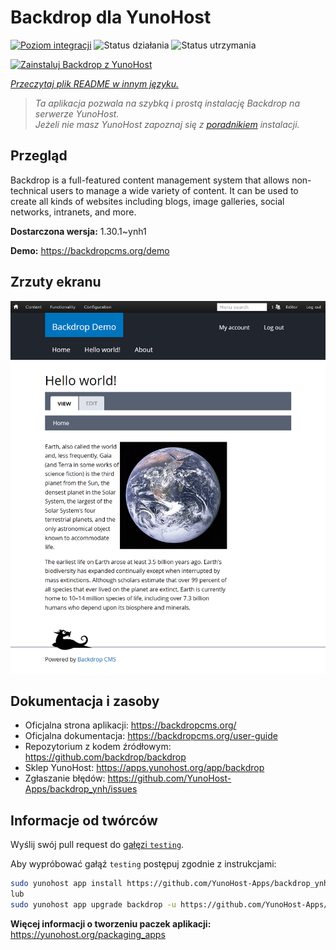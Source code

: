 <!--
To README zostało automatycznie wygenerowane przez <https://github.com/YunoHost/apps/tree/master/tools/readme_generator>
Nie powinno być ono edytowane ręcznie.
-->

# Backdrop dla YunoHost

[![Poziom integracji](https://apps.yunohost.org/badge/integration/backdrop)](https://ci-apps.yunohost.org/ci/apps/backdrop/)
![Status działania](https://apps.yunohost.org/badge/state/backdrop)
![Status utrzymania](https://apps.yunohost.org/badge/maintained/backdrop)

[![Zainstaluj Backdrop z YunoHost](https://install-app.yunohost.org/install-with-yunohost.svg)](https://install-app.yunohost.org/?app=backdrop)

*[Przeczytaj plik README w innym języku.](./ALL_README.md)*

> *Ta aplikacja pozwala na szybką i prostą instalację Backdrop na serwerze YunoHost.*  
> *Jeżeli nie masz YunoHost zapoznaj się z [poradnikiem](https://yunohost.org/install) instalacji.*

## Przegląd

Backdrop is a full-featured content management system that allows non-technical users to manage a wide variety of content. It can be used to create all kinds of websites including blogs, image galleries, social networks, intranets, and more.


**Dostarczona wersja:** 1.30.1~ynh1

**Demo:** <https://backdropcms.org/demo>

## Zrzuty ekranu

![Zrzut ekranu z Backdrop](./doc/screenshots/Hello_world.png)

## Dokumentacja i zasoby

- Oficjalna strona aplikacji: <https://backdropcms.org/>
- Oficjalna dokumentacja: <https://backdropcms.org/user-guide>
- Repozytorium z kodem źródłowym: <https://github.com/backdrop/backdrop>
- Sklep YunoHost: <https://apps.yunohost.org/app/backdrop>
- Zgłaszanie błędów: <https://github.com/YunoHost-Apps/backdrop_ynh/issues>

## Informacje od twórców

Wyślij swój pull request do [gałęzi `testing`](https://github.com/YunoHost-Apps/backdrop_ynh/tree/testing).

Aby wypróbować gałąź `testing` postępuj zgodnie z instrukcjami:

```bash
sudo yunohost app install https://github.com/YunoHost-Apps/backdrop_ynh/tree/testing --debug
lub
sudo yunohost app upgrade backdrop -u https://github.com/YunoHost-Apps/backdrop_ynh/tree/testing --debug
```

**Więcej informacji o tworzeniu paczek aplikacji:** <https://yunohost.org/packaging_apps>
